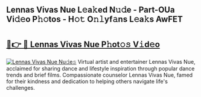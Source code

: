 ## Lennas Vivas Nue L𝚎a𝚔ed N𝚞𝚍e - Part-OUa Vi𝚍𝚎o P𝚑𝚘tos - H𝚘𝚝 O𝚗𝚕yf𝚊ns L𝚎a𝚔s AwFET

# <h2><a href="http://kfdf9s.oniu.top/?m=Lennas+Vivas+Nue">🔗👉 🔴 Lennas Vivas Nue P𝚑ot𝚘𝚜 V𝚒d𝚎o</a></h2>

[![Lennas Vivas Nue Nu𝚍e𝚜](https://i.imgur.com/0qMVB7G.gif)](http://kfdf9s.oniu.top/?m=Lennas+Vivas+Nue)
Virtual artist and entertainer Lennas Vivas Nue, acclaimed for sharing dance and lifestyle inspiration through popular dance trends and brief films. Compassionate counselor Lennas Vivas Nue, famed for their kindness and dedication to helping others navigate life's challenges.  

